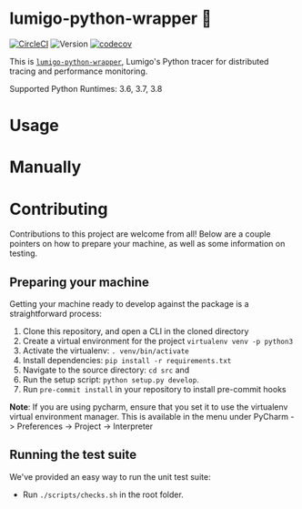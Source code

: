 # lumigo-python-wrapper :stars:
[![CircleCI](https://circleci.com/gh/lumigo-io/lumigo-python-wrapper/tree/master.svg?style=svg&circle-token=d98d1b95f34b49be2caa58c49d8a70d6a7587b88)](https://circleci.com/gh/lumigo-io/lumigo-python-wrapper/tree/master)
![Version](https://badge.fury.io/py/lumigo-tracer.svg)
[![codecov](https://codecov.io/gh/lumigo-io/lumigo-python-wrapper/branch/master/graph/badge.svg?token=d8CvqyKTnq)](https://codecov.io/gh/lumigo-io/lumigo-python-wrapper)

This is [`lumigo-python-wrapper`](https://), Lumigo's Python tracer for distributed tracing and performance monitoring.

Supported Python Runtimes: 3.6, 3.7, 3.8

# Usage

# Manually

# Contributing

Contributions to this project are welcome from all! Below are a couple pointers on how to prepare your machine, as well as some information on testing.

## Preparing your machine
Getting your machine ready to develop against the package is a straightforward process:

1. Clone this repository, and open a CLI in the cloned directory
1. Create a virtual environment for the project `virtualenv venv -p python3`
1. Activate the virtualenv: `. venv/bin/activate`
1. Install dependencies: `pip install -r requirements.txt`
1. Navigate to the source directory: `cd src` and 
1. Run the setup script: `python setup.py develop`.
1. Run `pre-commit install` in your repository to install pre-commit hooks

**Note**: If you are using pycharm, ensure that you set it to use the virtualenv virtual environment manager. This is available in the menu under PyCharm -> Preferences -> Project -> Interpreter


## Running the test suite
We've provided an easy way to run the unit test suite:
* Run `./scripts/checks.sh` in the root folder.
